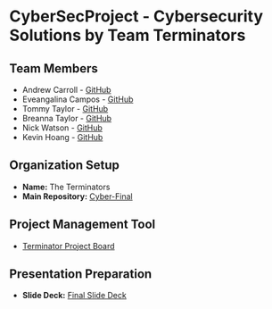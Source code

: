 # CyberSecProject - Cybersecurity Solutions by Team Terminators

## Team Members

- Andrew Carroll - [GitHub](https://github.com/iAmAndrewCarroll)
- Eveangalina Campos - [GitHub](https://github.com/Eveangalina)
- Tommy Taylor - [GitHub](https://github.com/taylortommy23)
- Breanna Taylor - [GitHub](https://github.com/Btaylor007)
- Nick Watson - [GitHub](https://github.com/GODKINGDEATHLORD)
- Kevin Hoang - [GitHub](https://github.com/KevinVanHoang)

## Organization Setup

- **Name:** The Terminators
- **Main Repository:** [Cyber-Final](https://github.com/Cyber-Final/cyber-final/blob/main/prep1.md)

## Project Management Tool

- [Terminator Project Board](https://github.com/orgs/Cyber-Final/projects/1)

## Presentation Preparation

- **Slide Deck:** [Final Slide Deck](https://docs.google.com/presentation/d/1IV40CIkdNfMc9Y5XTqtp_qyP1-Vj0AwVCB3lI8AePew/edit#slide=id.g2a928df11dc_1_0)
